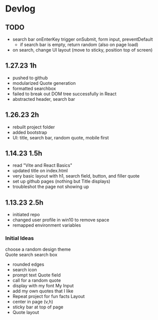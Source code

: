 # Devlog  
## TODO  
- search bar onEnterKey trigger onSubmit, form input, preventDefault
    - if search bar is empty, return random (also on page load)
- on search, change UI layout (move to sticky, position top of screen)
## 1.27.23 1h  
- pushed to github  
- modularized Quote generation  
- formatted searchbox  
- failed to break out DOM tree successfully in React
- abstracted header, search bar
## 1.26.23 2h
- rebuilt project folder
- added bootstrap
- UI: title, search bar, random quote, mobile first  
## 1.14.23 1.5h  
- read "Vite and React Basics"  
- updated title on index.html  
- very basic layout with h1, search field, button, and filler quote  
- set up github pages (nothing but Title displays)  
- troubleshot the page not showing up     
## 1.13.23  2.5h
- initiated repo
- changed user profile in win10 to remove space
- remapped environment variables  
### Initial Ideas    
choose a random design theme  
Quote search
search box
- rounded edges
- search icon
- prompt text
Quote field
- call for a random quote
- display with my font
My Input
- add my own quotes that I like
- Repeat project for fun facts
Layout
- center in page (v,h)
- sticky bar at top of page
- Quote layout